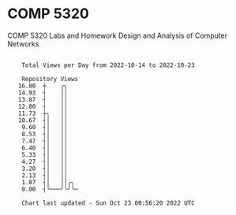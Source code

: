 # COMP 5320
COMP 5320 Labs and Homework 
Design and Analysis of Computer Networks

```

    Total Views per Day from 2022-10-14 to 2022-10-23

    Repository Views
   16.00  ┼    ╭╮
   14.93  ┤    ││
   13.87  ┤    ││
   12.80  ┤    ││
   11.73  ┼╮   ││
   10.67  ┤│   ││
    9.60  ┤│   ││
    8.53  ┤│   ││
    7.47  ┤│   ││
    6.40  ┤│   ││
    5.33  ┤│   ││
    4.27  ┤│   ││
    3.20  ┤│   ││
    2.13  ┤│   ││
    1.07  ┤│   ││╭╮
    0.00  ┤╰───╯╰╯╰─

    Chart last updated - Sun Oct 23 00:56:20 2022 UTC
    
```
